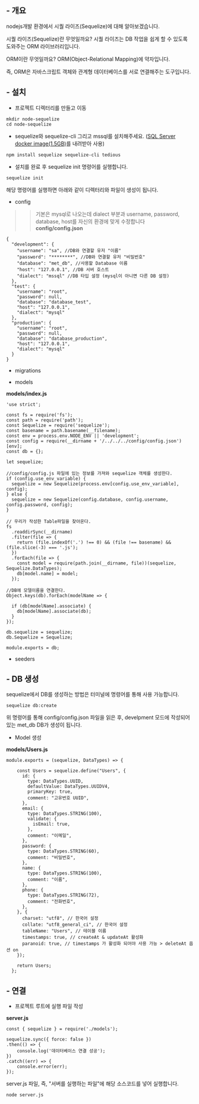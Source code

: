 ## - 개요
nodejs개발 환경에서 시퀄 라이즈(Sequelize)에 대해 알아보겠습니다.

시퀄 라이즈(Sequelize)란 무엇일까요? 시퀄 라이즈는 DB 작업을 쉽게 할 수 있도록 도와주는 ORM 라이브러리입니다.

ORM이란 무엇일까요? ORM(Object-Relational Mapping)에 약자입니다.

 

즉, ORM은 자바스크립트 객체와 관계형 데이터베이스를 서로 연결해주는 도구입니다.

## - 설치
 - 프로젝트 디렉터리를 만들고 이동
```
mkdir node-sequelize
cd node-sequelize
```
 - sequelize와 sequelize-cli 그리고 mssql를 설치해주세요. ([SQL Server docker image(1.5GB)](https://learn.microsoft.com/en-us/sql/linux/quickstart-install-connect-docker?view=sql-server-linux-ver15&preserve-view=true&pivots=cs1-bash#pullandrun2019)를 내려받아 사용)
```
npm install sequelize sequelize-cli tedious
```
 - 설치를 완료 후 sequelize init 명령어를 실행합니다.
```
sequelize init
```
해당 명령어를 실행하면 아래와 같이 디렉터리와 파일이 생성이 됩니다.

 - config

>>기본은 mysql로 나오는데 dialect 부분과 username, password, database, host를 자신의 환경에 맞게 수정합니다
**config/config.json**
```
{
  "development": {
    "username": "sa", //DB와 연결할 유저 "이름"
    "password": "********", //DB와 연결할 유저 "비밀번호"
    "database": "met_db", //사용할 Database 이름
    "host": "127.0.0.1", //DB 서버 호스트
    "dialect": "mssql" //DB 타입 설정 (mysql이 아니면 다른 DB 설정)
  },
  "test": {
    "username": "root",
    "password": null,
    "database": "database_test",
    "host": "127.0.0.1",
    "dialect": "mysql"
  },
  "production": {
    "username": "root",
    "password": null,
    "database": "database_production",
    "host": "127.0.0.1",
    "dialect": "mysql"
  }
}
```

 - migrations

 - models

**models/index.js**
```
'use strict';

const fs = require('fs');
const path = require('path');
const Sequelize = require('sequelize');
const basename = path.basename(__filename);
const env = process.env.NODE_ENV || 'development';
const config = require(__dirname + '/../../../config/config.json')[env];
const db = {};

let sequelize;

//config/config.js 파일에 있는 정보를 가져와 sequelize 객체를 생성한다.
if (config.use_env_variable) {
  sequelize = new Sequelize(process.env[config.use_env_variable], config);
} else {
  sequelize = new Sequelize(config.database, config.username, config.password, config);
}

// 우리가 작성한 Table파일을 찾아온다.
fs
  .readdirSync(__dirname)
  .filter(file => {
    return (file.indexOf('.') !== 0) && (file !== basename) && (file.slice(-3) === '.js');
  })
  .forEach(file => {
    const model = require(path.join(__dirname, file))(sequelize, Sequelize.DataTypes);
    db[model.name] = model;
  });

//DB에 모델이름을 연결한다.
Object.keys(db).forEach(modelName => {

  if (db[modelName].associate) {
    db[modelName].associate(db);
  }
});

db.sequelize = sequelize;
db.Sequelize = Sequelize;

module.exports = db;
```

 - seeders


## - DB 생성
sequelize에서 DB를 생성하는 방법은 터미널에 명령어를 통해 사용 가능합니다.
```
sequelize db:create
```
위 명령어를 통해 config/config.json 파일을 읽은 후, develpment 모드에 작성되어 있는 met_db DB가 생성이 됩니다.

- Model 생성

**models/Users.js**
```
module.exports = (sequelize, DataTypes) => {

    const Users = sequelize.define("Users", {
      id: {
        type: DataTypes.UUID,
        defaultValue: DataTypes.UUIDV4,
        primaryKey: true,
        comment: "고유번호 UUID",
      },
      email: {
        type: DataTypes.STRING(100),
        validate: {
          isEmail: true,
        },
        comment: "이메일",
      },
      password: {
        type: DataTypes.STRING(60),
        comment: "비밀번호",
      },
      name: {
        type: DataTypes.STRING(100),
        comment: "이름",
      },
      phone: {
        type: DataTypes.STRING(72),
        comment: "전화번호",
      },
    }, {
      charset: "utf8", // 한국어 설정
      collate: "utf8_general_ci", // 한국어 설정
      tableName: "Users", // 테이블 이름
      timestamps: true, // createAt & updateAt 활성화
      paranoid: true, // timestamps 가 활성화 되어야 사용 가능 > deleteAt 옵션 on
    });
  
    return Users;
  };
```

## - 연결

 - 프로젝트 루트에 실행 파일 작성

**server.js**
```
const { sequelize } = require('./models');

sequelize.sync({ force: false })
.then(() => {
    console.log('데이터베이스 연결 성공');
})
.catch((err) => {
    console.error(err);
});
```
server.js 파일, 즉, "서버를 실행하는 파일"에 해당 소스코드를 넣어 실행합니다.

```
node server.js
```